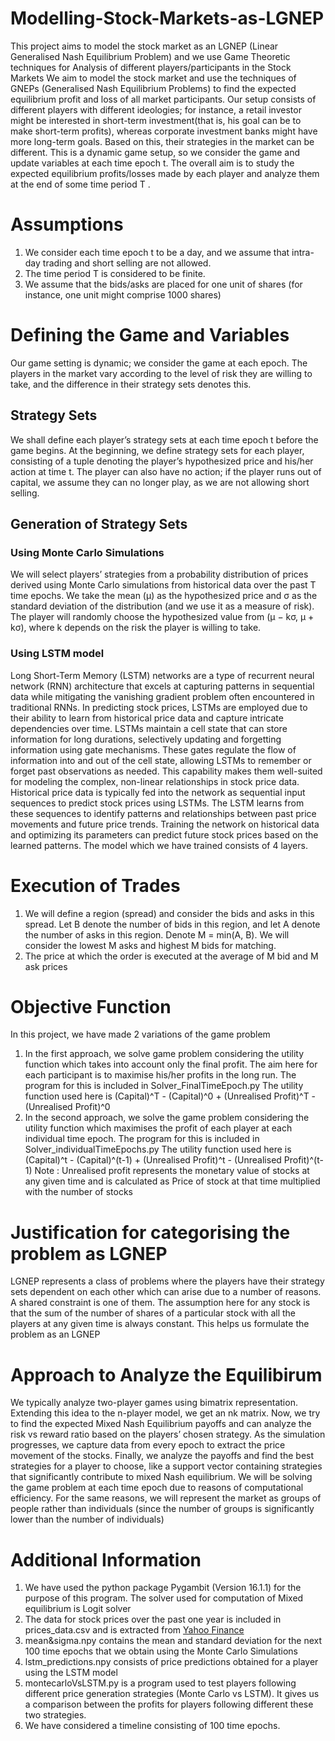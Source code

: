 # Modelling-Stock-Markets-as-LGNEP
This project aims to model the stock market as an LGNEP (Linear Generalised Nash Equilibrium Problem) and we use Game Theoretic techniques for Analysis of different players/participants in the Stock Markets
We aim to model the stock market and use the techniques of GNEPs (Generalised Nash Equilibrium Problems) to find the expected equilibrium profit and loss of all market participants. Our setup consists of different players with different ideologies; for instance, a retail investor might be interested in short-term investment(that is, his goal can be to make short-term profits), whereas corporate investment banks might have more long-term goals. Based on this, their strategies in the market can be different.
This is a dynamic game setup, so we consider the game and update variables at each time epoch t. The overall aim is to study the expected equilibrium profits/losses made by each player and analyze them at the end of some time period T .
# Assumptions
1. We consider each time epoch t to be a day, and we assume that intra-day trading and short selling are not allowed.
2. The time period T is considered to be finite.
3. We assume that the bids/asks are placed for one unit of shares (for instance, one unit might comprise 1000 shares)

# Defining the Game and Variables
Our game setting is dynamic; we consider the game at each epoch. The players in the market vary according to the level of risk they are willing to take, and the difference in their strategy sets denotes this.
## Strategy Sets
We shall define each player’s strategy sets at each time epoch t before the game begins. At the beginning, we define strategy sets for each player, consisting of a tuple denoting the player’s hypothesized price and his/her action at time t. The player can also have no action; if the player runs out of capital, we assume they can no longer play, as we are not allowing short selling.
## Generation of Strategy Sets
### Using Monte Carlo Simulations
We will select players’ strategies from a probability distribution of prices derived using Monte Carlo simulations from historical data over the past T time epochs. We take the mean (μ) as the hypothesized price and σ as the standard deviation of the distribution (and we use it as a measure of risk). The player will randomly choose the hypothesized value from (μ − kσ, μ + kσ), where k depends on the risk the player is willing to take.

### Using LSTM model
Long Short-Term Memory (LSTM) networks are a type of recurrent neural network (RNN) architecture that excels at capturing patterns in sequential data while mitigating the vanishing gradient problem often encountered in traditional
RNNs. In predicting stock prices, LSTMs are employed due to their ability to learn from historical price data and capture intricate dependencies over time. LSTMs maintain a cell state that can store information for long durations, selectively updating and forgetting information using gate mechanisms. These gates regulate the flow of information into and out of the cell state, allowing LSTMs to remember or forget past observations as needed. This capability makes them well-suited for modeling the complex, non-linear relationships in
stock price data. Historical price data is typically fed into the network as sequential input sequences to predict stock prices using LSTMs. The LSTM learns from these sequences to identify patterns and relationships between past price movements and future price trends. Training the network on historical data and optimizing its parameters can predict future stock prices based on the learned patterns. The model which we have trained consists of 4 layers.

# Execution of Trades
1. We will define a region (spread) and consider the bids and asks in this spread. Let B denote the number of bids in this region, and let A denote the number of asks in this region. Denote M = min(A, B). We will consider the lowest M asks and highest M bids for matching.
2. The price at which the order is executed at the average of M bid and M ask prices

# Objective Function
In this project, we have made 2 variations of the game problem
1. In the first approach, we solve game problem considering the utility function which takes into account only the final profit. The aim here for each participant is to maximise his/her profits in the long run. The program for this is included in Solver_FinalTimeEpoch.py
  The utility function used here is (Capital)^T - (Capital)^0 + (Unrealised Profit)^T - (Unrealised Profit)^0
3. In the second approach, we solve the game problem considering the utility function which maximises the profit of each player at each individual time epoch. The program for this is included in Solver_individualTimeEpochs.py
   The utility function used here is (Capital)^t - (Capital)^(t-1) + (Unrealised Profit)^t - (Unrealised Profit)^(t-1)
Note : Unrealised profit represents the monetary value of stocks at any given time and is calculated as Price of stock at that time multiplied with the number of stocks

# Justification for categorising the problem as LGNEP
LGNEP represents a class of problems where the players have their strategy sets dependent on each other which can arise due to a number of reasons. A shared constraint is one of them. The assumption here for any stock is that the sum of the number of shares of a particular stock with all the players at any given time is always constant. This helps us formulate the problem as an LGNEP

# Approach to Analyze the Equilibirum
We typically analyze two-player games using bimatrix representation. Extending this idea to the n-player model, we get an nk matrix. Now, we try to find the expected Mixed Nash Equilibrium payoffs and can analyze the risk vs reward ratio based on the players’ chosen strategy. As the simulation progresses, we capture data from every epoch to extract the price movement of the stocks. Finally, we analyze the payoffs and find the best strategies for a player to choose, like a support vector containing strategies that significantly contribute to mixed Nash equilibrium. We will be solving the game problem at each time epoch due to reasons of computational efficiency. For the same reasons, we will represent the market as groups of people rather than individuals (since the number of groups is significantly lower than the number of individuals)

# Additional Information
1. We have used the python package Pygambit (Version 16.1.1) for the purpose of this program. The solver used for computation of Mixed equilibrium is Logit solver
2. The data for stock prices over the past one year is included in prices_data.csv and is extracted from [Yahoo Finance](https://finance.yahoo.com/quote/GOOG/history?period1=1681171200&period2=1712793600)
3. mean&sigma.npy contains the mean and standard deviation for the next 100 time epochs that we obtain using the Monte Carlo Simulations
4. lstm_predictions.npy consists of price predictions obtained for a player using the LSTM model 
5. montecarloVsLSTM.py is a program used to test players following different price generation strategies (Monte Carlo vs LSTM). It gives us a comparison between the profits for players following different these two strategies.
6. We have considered a timeline consisting of 100 time epochs.
